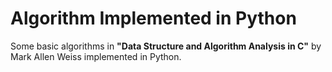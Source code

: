 # Algorithm Implemented in Python

Some basic algorithms in **"Data Structure and Algorithm Analysis in C"** by Mark Allen Weiss implemented in Python.